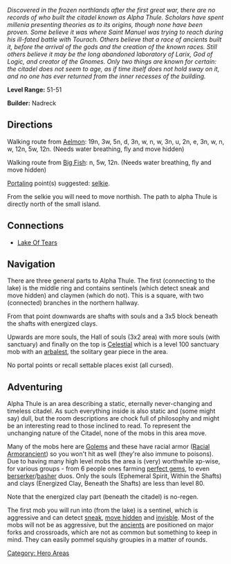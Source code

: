 *Discovered in the frozen northlands after the first great war, there
are no records of who built the citadel known as Alpha Thule. Scholars
have spent millenia presenting theories as to its origins, though none
have been proven. Some believe it was where Saint Manuel was trying to
reach during his ill-fated battle with Tourach. Others believe that a
race of ancients built it, before the arrival of the gods and the
creation of the known races. Still others believe it may be the long
abandoned laboratory of Larix, God of Logic, and creator of the Gnomes.
Only two things are known for certain: the citadel does not seem to age,
as if time itself does not hold sway on it, and no one has ever returned
from the inner recesses of the building.*

**Level Range:** 51-51

**Builder:** Nadreck

## Directions

Walking route from [Aelmon](Aelmon "wikilink"): 19n, 3w, 5n, d, 3n, w,
n, w, 3n, u, 2n, e, 3n, w, n, w, 12n, 5w, 12n. (Needs water breathing,
fly and move hidden)

Walking route from [Big Fish](Big_Fish_In_Cold_Water.md "wikilink"): n,
5w, 12n. (Needs water breathing, fly and move hidden)

[Portaling](Portal.md "wikilink") point(s) suggested:
[selkie](Selkie.md "wikilink").

From the selkie you will need to move northish. The path to alpha Thule
is directly north of the small island.

## Connections

-   [Lake Of Tears](:Category:Lake_Of_Tears.md "wikilink")

## Navigation

There are three general parts to Alpha Thule. The first (connecting to
the lake) is the middle ring and contains sentinels (which detect sneak
and move hidden) and claymen (which do not). This is a square, with two
(connected) branches in the northern hallway.

From that point downwards are shafts with souls and a 3x5 block beneath
the shafts with energized clays.

Upwards are more souls, the Hall of souls (3x2 area) with more souls
(with sanctuary) and finally on the top is
[Celestial](Celestial "wikilink") which is a level 100 sanctuary mob
with an [arbalest](Celestial's_Arbalest.md "wikilink"), the solitary
gear piece in the area.

No portal points or recall settable places exist (all cursed).

## Adventuring

Alpha Thule is an area describing a static, eternally never-changing and
timeless citadel. As such everything inside is also static and (some
might say) dull, but the room descriptions are chock full of philosophy
and might be an interesting read to those inclined to read. To represent
the unchanging nature of the Citadel, none of the mobs in this area
move.

Many of the mobs here are [Golems](Golems "wikilink") and these have
racial armor ([Racial Armorancient](Racial_Armorancient "wikilink")) so
you won't hit as well (they're also immune to poisons). Due to having
many high level mobs the area is (very) worthwhile xp-wise, for various
groups - from 6 people ones farming [perfect
gems](Perfect_Gemstones.md "wikilink"), to even
[berserker](:Category:Berserkers.md "wikilink")/[basher](Bash.md "wikilink")
duos. Only the souls (Ephemeral Spirit, Within the Shafts) and clays
(Energized Clay, Beneath the Shafts) are less than level 80.

Note that the energized clay part (beneath the citadel) is no-regen.

The first mob you will run into (from the lake) is a sentinel, which is
aggressive and can detect [sneak](Sneak.md "wikilink"), [move
hidden](Move_Hidden.md "wikilink") and [invisble](Invis.md "wikilink").
Most of the mobs will not be as aggressive, but the [
ancients](Ancient_Sentinel.md "wikilink") are positioned on major forks
and crossroads, which are not as common but something to keep in mind.
They can easily pommel squishy groupies in a matter of rounds.

[Category: Hero Areas](Category:_Hero_Areas "wikilink")
